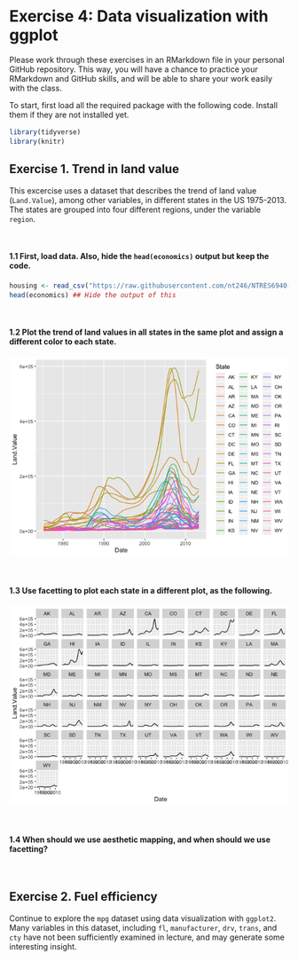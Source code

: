 Exercise 4: Data visualization with ggplot
================

Please work through these exercises in an RMarkdown file in your personal GitHub repository. This way, you will have a chance to practice your RMarkdown and GitHub skills, and will be able to share your work easily with the class.

To start, first load all the required package with the following code. Install them if they are not installed yet.

``` r
library(tidyverse)
library(knitr)
```

Exercise 1. Trend in land value
-------------------------------

This excercise uses a dataset that describes the trend of land value (`Land.Value`), among other variables, in different states in the US 1975-2013. The states are grouped into four different regions, under the variable `region`.

<br>

#### 1.1 First, load data. Also, **hide the `head(economics)` output but keep the code**.

``` r
housing <- read_csv("https://raw.githubusercontent.com/nt246/NTRES6940-data-science/master/datasets/landdata_states.csv")
head(economics) ## Hide the output of this
```

<br>

#### 1.2 Plot the trend of land values in all states in the same plot and assign a different color to each state.

![](exercise_4_files/figure-markdown_github/unnamed-chunk-3-1.png)

<br>

#### 1.3 Use facetting to plot each state in a different plot, as the following.

![](exercise_4_files/figure-markdown_github/unnamed-chunk-4-1.png)

<br>

#### 1.4 When should we use aesthetic mapping, and when should we use facetting?

<br>

Exercise 2. Fuel efficiency
---------------------------

Continue to explore the `mpg` dataset using data visualization with `ggplot2`. Many variables in this dataset, including `fl`, `manufacturer`, `drv`, `trans`, and `cty` have not been sufficiently examined in lecture, and may generate some interesting insight.
